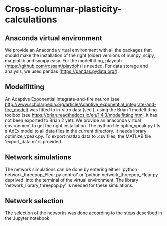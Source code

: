 # Cross-columnar-plasticity-calculations

## Anaconda virtual environment
We provide an Anaconda virtual environment with all the packages that should make the installation of the right (older) versions of numpy, scipy, matplotlib and sympy easy. For the modelfitting, playdoh (https://github.com/rossant/playdoh) is needed. For data storage and analysis, we used pandas (https://pandas.pydata.org/).

## Modelfitting
An Adaptive Exponential Integrate-and-fire neuron (see http://www.scholarpedia.org/article/Adaptive_exponential_integrate-and-fire_model) was fitted to in-vitro data (see ), using the Brian 1 modelfitting toolbox (see https://brian.readthedocs.io/en/1.4.3/modelfitting.html, it has not been exported to Brian 2 yet). We provide an anaconda virtual environment to get the right installation. The python file optim_vpeak.py fits a AdEx model to all data files in the current directory. It needs library optimize_vpeak.py. To export matlab data to .csv files, the MATLAB file 'export_data.m' is provided.

## Network simulations
The network simulations can be done by entering either 'python network_threepop_Fleur.py control' or 'python network_threepop_Fleur.py deprived' into the terminal of the virtual environment.  The library 'network_library_threepop.py' is needed for these simulations. 

## Network selection
The selection of the networks was done according to the steps described in the Jupyter notebook 
